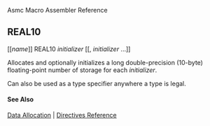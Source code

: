 Asmc Macro Assembler Reference

## REAL10

[[_name_]] REAL10 _initializer_ [[, _initializer_ ...]]

Allocates and optionally initializes a long double-precision (10-byte) floating-point number of storage for each _initializer_.

Can also be used as a type specifier anywhere a type is legal.

#### See Also

[Data Allocation](data-allocation.md) | [Directives Reference](readme.md)
